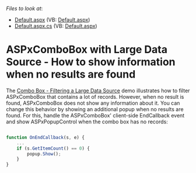 <!-- default file list -->
*Files to look at*:

* [Default.aspx](./CS/WebSite/Default.aspx) (VB: [Default.aspx](./VB/WebSite/Default.aspx))
* [Default.aspx.cs](./CS/WebSite/Default.aspx.cs) (VB: [Default.aspx](./VB/WebSite/Default.aspx))
<!-- default file list end -->
# ASPxComboBox with Large Data Source - How to show information when no results are found


<p>The <a href="https://demos.devexpress.com/ASPxEditorsDemos/ASPxComboBox/LargeDataSource.aspx"><u>Combo Box - Filtering a Large Data Source</u></a> demo illustrates how to filter ASPxComboBox that contains a lot of records. However, when no result is found, ASPxComboBox does not show any information about it. You can change this behavior by showing an additional popup when no results are found. For this, handle the ASPxComboBox' client-side EndCallback event and show ASPxPopupControl when the combo box has no records:

```js

function OnEndCallback(s, e) {
	...
	if (s.GetItemCount() == 0) {
		popup.Show();
	}
} 

```

 </p>

<br/>


